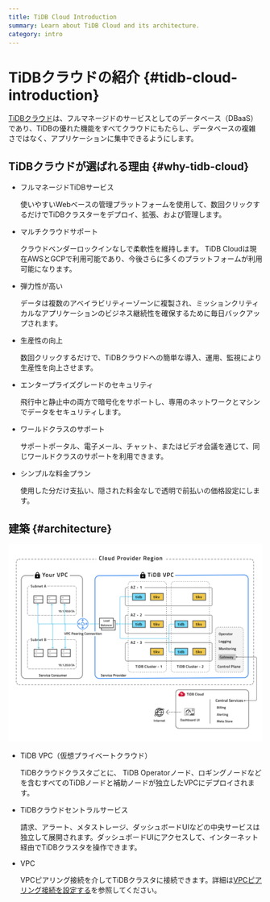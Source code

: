 ```yaml
---
title: TiDB Cloud Introduction
summary: Learn about TiDB Cloud and its architecture.
category: intro
---
```


# TiDBクラウドの紹介 {#tidb-cloud-introduction}

[TiDBクラウド](https://pingcap.com/products/tidbcloud)は、フルマネージドのサービスとしてのデータベース（DBaaS）であり、TiDBの優れた機能をすべてクラウドにもたらし、データベースの複雑さではなく、アプリケーションに集中できるようにします。

## TiDBクラウドが選ばれる理由 {#why-tidb-cloud}

-   フルマネージドTiDBサービス

    使いやすいWebベースの管理プラットフォームを使用して、数回クリックするだけでTiDBクラスターをデプロイ、拡張、および管理します。

-   マルチクラウドサポート

    クラウドベンダーロックインなしで柔軟性を維持します。 TiDB Cloudは現在AWSとGCPで利用可能であり、今後さらに多くのプラットフォームが利用可能になります。

-   弾力性が高い

    データは複数のアベイラビリティーゾーンに複製され、ミッションクリティカルなアプリケーションのビジネス継続性を確保するために毎日バックアップされます。

-   生産性の向上

    数回クリックするだけで、TiDBクラウドへの簡単な導入、運用、監視により生産性を向上させます。

-   エンタープライズグレードのセキュリティ

    飛行中と静止中の両方で暗号化をサポートし、専用のネットワークとマシンでデータをセキュリティします。

-   ワールドクラスのサポート

    サポートポータル、電子メール、チャット、またはビデオ会議を通じて、同じワールドクラスのサポートを利用できます。

-   シンプルな料金プラン

    使用した分だけ支払い、隠された料金なしで透明で前払いの価格設定にします。

## 建築 {#architecture}

![TiDB Cloud architecture](/media/tidb-cloud/tidb-cloud-architecture.png)

-   TiDB VPC（仮想プライベートクラウド）

    TiDBクラウドクラスタごとに、 TiDB Operatorノード、ロギングノードなどを含むすべてのTiDBノードと補助ノードが独立したVPCにデプロイされます。

-   TiDBクラウドセントラルサービス

    請求、アラート、メタストレージ、ダッシュボードUIなどの中央サービスは独立して展開されます。ダッシュボードUIにアクセスして、インターネット経由でTiDBクラスタを操作できます。

-   VPC

    VPCピアリング接続を介してTiDBクラスタに接続できます。詳細は[VPCピアリング接続を設定する](/tidb-cloud/set-up-vpc-peering-connections.md)を参照してください。
